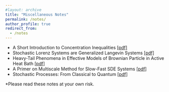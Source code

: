 ```yaml
---
#layout: archive
title: "Miscellaneous Notes"
permalink: /notes/
author_profile: true
redirect_from:
  - /notes
---
```


- A Short Introduction to Concentration Inequalities [[pdf]](https://github.com/shoelim/mathematical-notes/blob/master/An_Introduction_to_Concentration_Inequalities.pdf) 
- Stochastic Lorenz Systems are Generalized Langevin Systems [[pdf]](https://github.com/shoelim/mathematical-notes/blob/master/From_Lorenz_to_Langevin.pdf)
- Heavy-Tail Phenomena in Effective Models of Brownian Particle in Active Heat Bath [[pdf]](https://github.com/shoelim/mathematical-notes/blob/master/Heavy_Tail_Phenomena_in_Effective_Models_of_Brownian_Particle_in_Active_Heat_Bath.pdf)
- A Primer on Multiscale Method for Slow-Fast SDE Systems [[pdf]](https://github.com/shoelim/mathematical-notes/blob/master/Multiscale_Methods.pdf)
- Stochastic Processes: From Classical to Quantum [[pdf]](https://github.com/shoelim/mathematical-notes/blob/master/Stochastic_Processes_From_Classical_to_Quantum.pdf)


*Please read these notes at your own risk.
